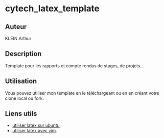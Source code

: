 # cytech_latex_template

## Auteur
KLEIN Arthur

## Description
Template pour les rapports et compte rendus de stages, de projets...

## Utilisation
Vous pouvez utiliser mon template en le téléchargeant ou en en créant votre
clone local ou fork.

## Liens utils
- [utiliser latex sur ubuntu](https://doc.ubuntu-fr.org/latex),
- [utiliser latex avec vim](https://github.com/lervag/vimtex).
